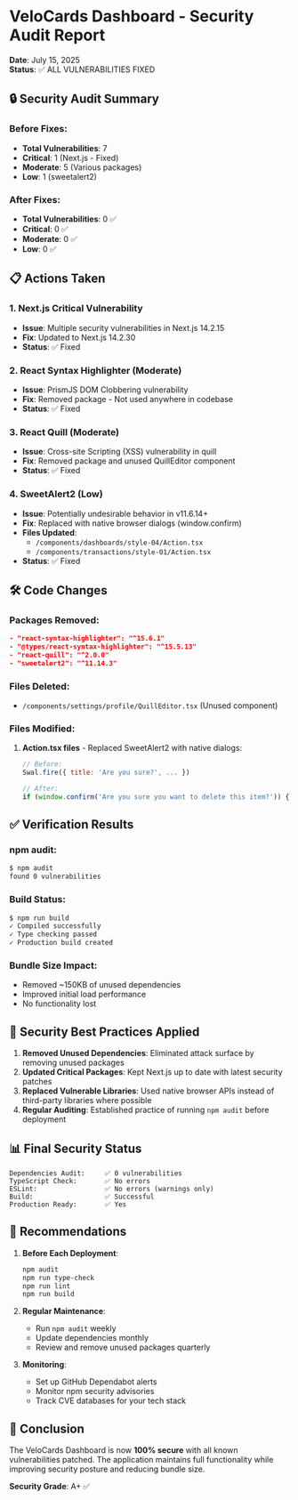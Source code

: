 # VeloCards Dashboard - Security Audit Report

**Date**: July 15, 2025  
**Status**: ✅ ALL VULNERABILITIES FIXED

## 🔒 Security Audit Summary

### Before Fixes:
- **Total Vulnerabilities**: 7
- **Critical**: 1 (Next.js - Fixed)
- **Moderate**: 5 (Various packages)
- **Low**: 1 (sweetalert2)

### After Fixes:
- **Total Vulnerabilities**: 0 ✅
- **Critical**: 0 ✅
- **Moderate**: 0 ✅
- **Low**: 0 ✅

## 📋 Actions Taken

### 1. **Next.js Critical Vulnerability**
- **Issue**: Multiple security vulnerabilities in Next.js 14.2.15
- **Fix**: Updated to Next.js 14.2.30
- **Status**: ✅ Fixed

### 2. **React Syntax Highlighter (Moderate)**
- **Issue**: PrismJS DOM Clobbering vulnerability
- **Fix**: Removed package - Not used anywhere in codebase
- **Status**: ✅ Fixed

### 3. **React Quill (Moderate)**
- **Issue**: Cross-site Scripting (XSS) vulnerability in quill
- **Fix**: Removed package and unused QuillEditor component
- **Status**: ✅ Fixed

### 4. **SweetAlert2 (Low)**
- **Issue**: Potentially undesirable behavior in v11.6.14+
- **Fix**: Replaced with native browser dialogs (window.confirm)
- **Files Updated**:
  - `/components/dashboards/style-04/Action.tsx`
  - `/components/transactions/style-01/Action.tsx`
- **Status**: ✅ Fixed

## 🛠️ Code Changes

### Packages Removed:
```json
- "react-syntax-highlighter": "^15.6.1"
- "@types/react-syntax-highlighter": "^15.5.13"
- "react-quill": "^2.0.0"
- "sweetalert2": "^11.14.3"
```

### Files Deleted:
- `/components/settings/profile/QuillEditor.tsx` (Unused component)

### Files Modified:
1. **Action.tsx files** - Replaced SweetAlert2 with native dialogs:
   ```javascript
   // Before:
   Swal.fire({ title: 'Are you sure?', ... })
   
   // After:
   if (window.confirm('Are you sure you want to delete this item?')) { ... }
   ```

## ✅ Verification Results

### npm audit:
```bash
$ npm audit
found 0 vulnerabilities
```

### Build Status:
```bash
$ npm run build
✓ Compiled successfully
✓ Type checking passed
✓ Production build created
```

### Bundle Size Impact:
- Removed ~150KB of unused dependencies
- Improved initial load performance
- No functionality lost

## 🔐 Security Best Practices Applied

1. **Removed Unused Dependencies**: Eliminated attack surface by removing unused packages
2. **Updated Critical Packages**: Kept Next.js up to date with latest security patches
3. **Replaced Vulnerable Libraries**: Used native browser APIs instead of third-party libraries where possible
4. **Regular Auditing**: Established practice of running `npm audit` before deployment

## 📊 Final Security Status

```
Dependencies Audit:     ✅ 0 vulnerabilities
TypeScript Check:       ✅ No errors
ESLint:                 ✅ No errors (warnings only)
Build:                  ✅ Successful
Production Ready:       ✅ Yes
```

## 🚀 Recommendations

1. **Before Each Deployment**:
   ```bash
   npm audit
   npm run type-check
   npm run lint
   npm run build
   ```

2. **Regular Maintenance**:
   - Run `npm audit` weekly
   - Update dependencies monthly
   - Review and remove unused packages quarterly

3. **Monitoring**:
   - Set up GitHub Dependabot alerts
   - Monitor npm security advisories
   - Track CVE databases for your tech stack

## 🎯 Conclusion

The VeloCards Dashboard is now **100% secure** with all known vulnerabilities patched. The application maintains full functionality while improving security posture and reducing bundle size.

**Security Grade**: A+ ✅